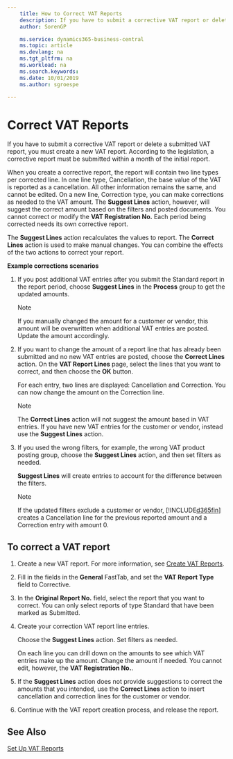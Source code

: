 ```yaml
---
    title: How to Correct VAT Reports
    description: If you have to submit a corrective VAT report or delete a submitted VAT report, you must create a new VAT report. According to the legislation, a corrective report must be submitted within a month of the initial report.
    author: SorenGP

    ms.service: dynamics365-business-central
    ms.topic: article
    ms.devlang: na
    ms.tgt_pltfrm: na
    ms.workload: na
    ms.search.keywords:
    ms.date: 10/01/2019
    ms.author: sgroespe

---
```

# Correct VAT Reports
If you have to submit a corrective VAT report or delete a submitted VAT report, you must create a new VAT report. According to the legislation, a corrective report must be submitted within a month of the initial report.  

When you create a corrective report, the report will contain two line types per corrected line. In one line type, Cancellation, the base value of the VAT is reported as a cancellation. All other information remains the same, and cannot be edited. On a new line, Correction type, you can make corrections as needed to the VAT amount. The **Suggest Lines** action, however, will suggest the correct amount based on the filters and posted documents. You cannot correct or modify the **VAT Registration No.** Each period being corrected needs its own corrective report.  

The **Suggest Lines** action recalculates the values to report. The **Correct Lines** action is used to make manual changes. You can combine the effects of the two actions to correct your report.  

**Example corrections scenarios**  

1.  If you post additional VAT entries after you submit the Standard report in the report period, choose **Suggest Lines** in the **Process** group to get the updated amounts.  

    > [!NOTE]  
    >  If you manually changed the amount for a customer or vendor, this amount will be overwritten when additional VAT entries are posted. Update the amount accordingly.  

2.  If you want to change the amount of a report line that has already been submitted and no new VAT entries are posted, choose the  **Correct Lines** action. On the **VAT Report Lines** page, select the lines that you want to correct, and then choose the **OK** button.  

    For each entry, two lines are displayed: Cancellation and Correction. You can now change the amount on the Correction line.  

    > [!NOTE]  
    >  The **Correct Lines** action will not suggest the amount based in VAT entries. If you have new VAT entries for the customer or vendor, instead use the **Suggest Lines** action.  

3.  If you used the wrong filters, for example, the wrong VAT product posting group, choose the **Suggest Lines** action, and then set filters as needed.  

    **Suggest Lines** will create entries to account for the difference between the filters.  

    > [!NOTE]  
    >  If the updated filters exclude a customer or vendor, [!INCLUDE[d365fin](../../includes/d365fin_md.md)] creates a Cancellation line for the previous reported amount and a Correction entry with amount 0.

## To correct a VAT report  

1.  Create a new VAT report. For more information, see [Create VAT Reports](how-to-create-vat-reports.md).  
2.  Fill in the fields in the **General** FastTab, and set the **VAT Report Type** field to Corrective.  
3.  In the **Original Report No.** field, select the report that you want to correct. You can only select reports of type Standard that have been marked as Submitted.  
4.  Create your correction VAT report line entries.  

    Choose the **Suggest Lines** action. Set filters as needed.  

    On each line you can drill down on the amounts to see which VAT entries make up the amount. Change the amount if needed. You cannot edit, however, the **VAT Registration No.**.  

5.  If the **Suggest Lines** action does not provide suggestions to correct the amounts that you intended, use the **Correct Lines** action to insert cancellation and correction lines for the customer or vendor.  
6.  Continue with the VAT report creation process, and release the report.  

## See Also  
 [Set Up VAT Reports](how-to-set-up-vat-reports.md)
